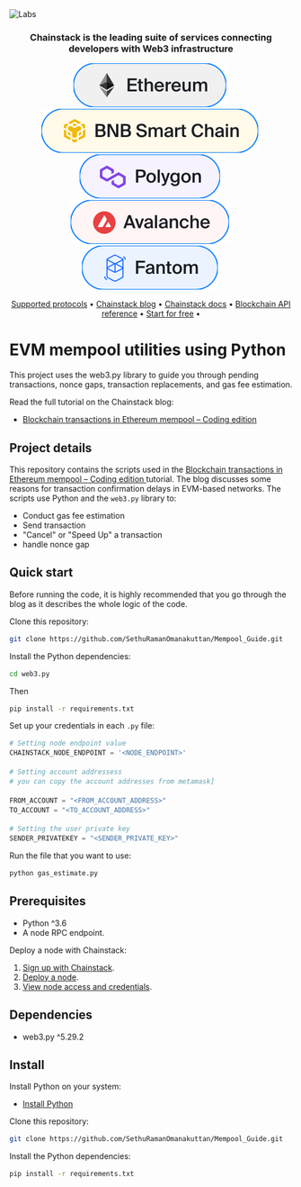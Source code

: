 <img width="1200" alt="Labs" src="https://user-images.githubusercontent.com/99700157/213291931-5a822628-5b8a-4768-980d-65f324985d32.png">

<p>
 <h3 align="center">Chainstack is the leading suite of services connecting developers with Web3 infrastructure</h3>
</p>

<p align="center">
  <a target="_blank" href="https://chainstack.com/build-better-with-ethereum/"><img src="https://github.com/soos3d/blockchain-badges/blob/main/protocols_badges/Ethereum.svg" /></a>&nbsp;  
  <a target="_blank" href="https://chainstack.com/build-better-with-bnb-smart-chain/"><img src="https://github.com/soos3d/blockchain-badges/blob/main/protocols_badges/BNB.svg" /></a>&nbsp;
  <a target="_blank" href="https://chainstack.com/build-better-with-polygon/"><img src="https://github.com/soos3d/blockchain-badges/blob/main/protocols_badges/Polygon.svg" /></a>&nbsp;
  <a target="_blank" href="https://chainstack.com/build-better-with-avalanche/"><img src="https://github.com/soos3d/blockchain-badges/blob/main/protocols_badges/Avalanche.svg" /></a>&nbsp;
  <a target="_blank" href="https://chainstack.com/build-better-with-fantom/"><img src="https://github.com/soos3d/blockchain-badges/blob/main/protocols_badges/Fantom.svg" /></a>&nbsp;
</p>

<p align="center">
  <a target="_blank" href="https://chainstack.com/protocols/">Supported protocols</a> •
  <a target="_blank" href="https://chainstack.com/blog/">Chainstack blog</a> •
  <a target="_blank" href="https://docs.chainstack.com/quickstart/">Chainstack docs</a> •
  <a target="_blank" href="https://docs.chainstack.com/quickstart/">Blockchain API reference</a> •
  <a target="_blank" href="https://console.chainstack.com/user/account/create">Start for free</a> •
</p>

# EVM mempool utilities using Python

This project uses the web3.py library to guide you through pending transactions, nonce gaps, transaction replacements, and gas fee estimation.

Read the full tutorial on the Chainstack blog:
* [Blockchain transactions in Ethereum mempool – Coding edition ](https://chainstack.com/a-developers-guide-to-the-transactions-in-mempool-code-edition/)

## Project details

This repository contains the scripts used in the [Blockchain transactions in Ethereum mempool – Coding edition ](https://chainstack.com/a-developers-guide-to-the-transactions-in-mempool-code-edition/) tutorial. The blog discusses some reasons for transaction confirmation delays in EVM-based networks. The scripts use Python and the `web3.py` library to:

* Conduct gas fee estimation
* Send transaction
* "Cancel" or "Speed Up" a transaction
* handle nonce gap

## Quick start

Before running the code, it is highly recommended that you go through the blog as it describes the whole logic of the code.

Clone this repository:

```sh
git clone https://github.com/SethuRamanOmanakuttan/Mempool_Guide.git
```

Install the Python dependencies:

```sh
cd web3.py
```

Then

```sh
pip install -r requirements.txt
```

Set up your credentials in each `.py` file:

```py
# Setting node endpoint value
CHAINSTACK_NODE_ENDPOINT = '<NODE_ENDPOINT>'

# Setting account addressess
# you can copy the account addresses from metamask]

FROM_ACCOUNT = "<FROM_ACCOUNT_ADDRESS>"
TO_ACCOUNT = "<TO_ACCOUNT_ADDRESS>"

# Setting the user private key
SENDER_PRIVATEKEY = "<SENDER_PRIVATE_KEY>"
```

Run the file that you want to use:

```sh
python gas_estimate.py
```

## Prerequisites

* Python ^3.6
* A node RPC endpoint.

Deploy a node with Chainstack:

1. [Sign up with Chainstack](https://console.chainstack.com/user/account/create).  
1. [Deploy a node](https://docs.chainstack.com/platform/join-a-public-network).  
1. [View node access and credentials](https://docs.chainstack.com/platform/view-node-access-and-credentials). 

## Dependencies

* web3.py ^5.29.2

## Install

Install Python on your system:

* [Install Python](https://realpython.com/installing-python/)

Clone this repository:

```sh
git clone https://github.com/SethuRamanOmanakuttan/Mempool_Guide.git
```

Install the Python dependencies:
  
```sh
pip install -r requirements.txt
```
